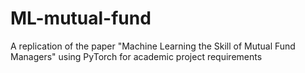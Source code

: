 # ML-mutual-fund
A replication of the paper "Machine Learning the Skill of Mutual Fund Managers" using PyTorch for academic project requirements
